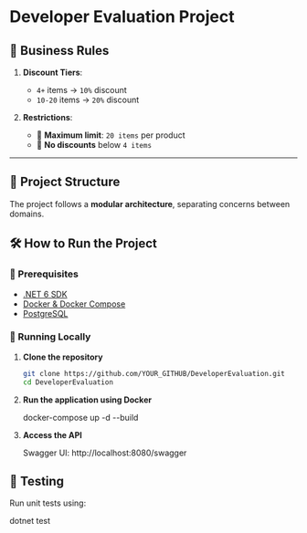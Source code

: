 ﻿# Developer Evaluation Project

## 📏 Business Rules

1. **Discount Tiers**:
   - `4+` items → `10%` discount
   - `10-20` items → `20%` discount

2. **Restrictions**:
   - 🚫 **Maximum limit**: `20 items` per product
   - 🚫 **No discounts** below `4 items`

---

## 📁 Project Structure
The project follows a **modular architecture**, separating concerns between domains.


## 🛠 How to Run the Project

### **🔹 Prerequisites**
- [.NET 6 SDK](https://dotnet.microsoft.com/download/dotnet/6.0)
- [Docker & Docker Compose](https://www.docker.com/)
- [PostgreSQL](https://www.postgresql.org/download/)



### **🚀 Running Locally**

1. **Clone the repository**
   ```sh
   git clone https://github.com/YOUR_GITHUB/DeveloperEvaluation.git
   cd DeveloperEvaluation

2. **Run the application using Docker**

	docker-compose up -d --build


3. **Access the API**

	Swagger UI: http://localhost:8080/swagger


## 📌 Testing

Run unit tests using:

dotnet test